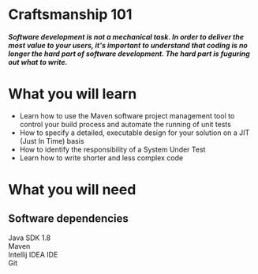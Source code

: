 Craftsmanship 101
=================
##### Software development is not a mechanical task. In order to deliver the most value to your users, it's important to understand that coding is no longer the hard part of software development. The hard part is fuguring out what to write.

What you will learn
===================
* Learn how to use the Maven software project management tool to control your build process and automate the running of unit tests
* How to specify a detailed, executable design for your solution on a JIT (Just In Time) basis
* How to identify  the responsibility of a System Under Test
* Learn how to write shorter and less complex code

What you will need
==================

Software dependencies
---------------------

Java SDK 1.8<br />
Maven<br />
Intellij IDEA IDE<br />
Git<br />

